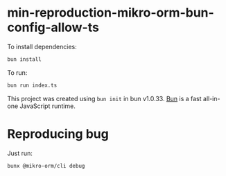 # min-reproduction-mikro-orm-bun-config-allow-ts

To install dependencies:

```bash
bun install
```

To run:

```bash
bun run index.ts
```

This project was created using `bun init` in bun v1.0.33. [Bun](https://bun.sh) is a fast all-in-one JavaScript runtime.

# Reproducing bug

Just run:

```bash
bunx @mikro-orm/cli debug
```
